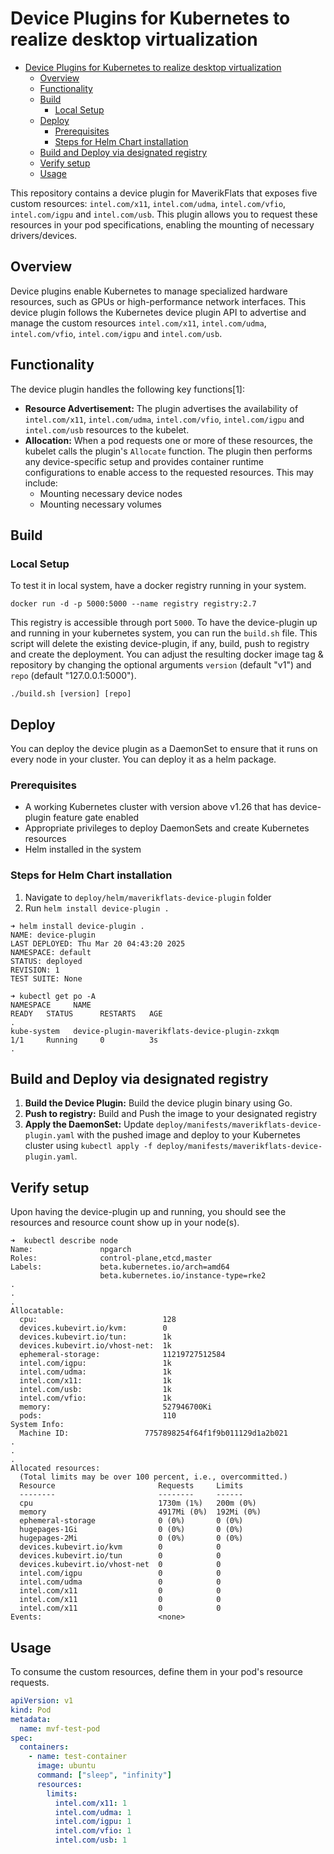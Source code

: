 # Device Plugins for Kubernetes to realize desktop virtualization

- [Device Plugins for Kubernetes to realize desktop virtualization](#device-plugins-for-kubernetes-to-realize-desktop-virtualization)
  - [Overview](#overview)
  - [Functionality](#functionality)
  - [Build](#build)
    - [Local Setup](#local-setup)
  - [Deploy](#deploy)
    - [Prerequisites](#prerequisites)
    - [Steps for Helm Chart installation](#steps-for-helm-chart-installation)
  - [Build and Deploy via designated registry](#build-and-deploy-via-designated-registry)
  - [Verify setup](#verify-setup)
  - [Usage](#usage)

This repository contains a device plugin for MaverikFlats that exposes five custom resources: `intel.com/x11`, `intel.com/udma`, `intel.com/vfio`, `intel.com/igpu` and `intel.com/usb`. This plugin allows you to request these resources in your pod specifications, enabling the mounting of necessary drivers/devices.

## Overview

Device plugins enable Kubernetes to manage specialized hardware resources, such as GPUs or high-performance network interfaces. This device plugin follows the Kubernetes device plugin API to advertise and manage the custom resources `intel.com/x11`, `intel.com/udma`, `intel.com/vfio`, `intel.com/igpu` and `intel.com/usb`.

## Functionality

The device plugin handles the following key functions[1]:

*   **Resource Advertisement:** The plugin advertises the availability of `intel.com/x11`, `intel.com/udma`, `intel.com/vfio`, `intel.com/igpu` and `intel.com/usb` resources to the kubelet.
*   **Allocation:** When a pod requests one or more of these resources, the kubelet calls the plugin's `Allocate` function.  The plugin then performs any device-specific setup and provides container runtime configurations to enable access to the requested resources. This may include:
    *   Mounting necessary device nodes
    *   Mounting necessary volumes

## Build 
### Local Setup

To test it in local system, have a docker registry running in your system.
```shell
docker run -d -p 5000:5000 --name registry registry:2.7
```
This registry is accessible through port `5000`. To have the device-plugin up and running in your kubernetes system, you can run the `build.sh` file. This script will delete the existing device-plugin, if any, build, push to registry and create the deployment. You can adjust the resulting docker image tag & repository by changing the optional arguments `version` (default "v1") and `repo` (default "127.0.0.1:5000"). 
```shell
./build.sh [version] [repo]
```

## Deploy

You can deploy the device plugin as a DaemonSet to ensure that it runs on every node in your cluster. You can deploy it as a helm package.

### Prerequisites

*   A working Kubernetes cluster with version above v1.26 that has device-plugin feature gate enabled
*   Appropriate privileges to deploy DaemonSets and create Kubernetes resources
* Helm installed in the system

### Steps for Helm Chart installation
1. Navigate to `deploy/helm/maverikflats-device-plugin` folder
2. Run `helm install device-plugin .`
```shell
➜ helm install device-plugin .
NAME: device-plugin
LAST DEPLOYED: Thu Mar 20 04:43:20 2025
NAMESPACE: default
STATUS: deployed
REVISION: 1
TEST SUITE: None

➜ kubectl get po -A
NAMESPACE     NAME                                                    READY   STATUS      RESTARTS   AGE
.
kube-system   device-plugin-maverikflats-device-plugin-zxkqm          1/1     Running     0          3s
.
```

## Build and Deploy via designated registry

1.  **Build the Device Plugin:** Build the device plugin binary using Go.
2.  **Push to registry:** Build and Push the image to your designated registry
3.  **Apply the DaemonSet:** Update `deploy/manifests/maverikflats-device-plugin.yaml` with the pushed image and deploy to your Kubernetes cluster using `kubectl apply -f deploy/manifests/maverikflats-device-plugin.yaml`.

## Verify setup

Upon having the device-plugin up and running, you should see the resources and resource count show up in your node(s). 
```shell
➜  kubectl describe node
Name:               npgarch
Roles:              control-plane,etcd,master
Labels:             beta.kubernetes.io/arch=amd64
                    beta.kubernetes.io/instance-type=rke2
.
.
.
Allocatable:
  cpu:                            128
  devices.kubevirt.io/kvm:        0
  devices.kubevirt.io/tun:        1k
  devices.kubevirt.io/vhost-net:  1k
  ephemeral-storage:              11219727512584
  intel.com/igpu:                 1k
  intel.com/udma:                 1k
  intel.com/x11:                  1k
  intel.com/usb:                  1k
  intel.com/vfio:                 1k
  memory:                         527946700Ki
  pods:                           110
System Info:
  Machine ID:                 7757898254f64f1f9b011129d1a2b021
.
.
.
Allocated resources:
  (Total limits may be over 100 percent, i.e., overcommitted.)
  Resource                       Requests     Limits
  --------                       --------     ------
  cpu                            1730m (1%)   200m (0%)
  memory                         4917Mi (0%)  192Mi (0%)
  ephemeral-storage              0 (0%)       0 (0%)
  hugepages-1Gi                  0 (0%)       0 (0%)
  hugepages-2Mi                  0 (0%)       0 (0%)
  devices.kubevirt.io/kvm        0            0
  devices.kubevirt.io/tun        0            0
  devices.kubevirt.io/vhost-net  0            0
  intel.com/igpu                 0            0
  intel.com/udma                 0            0
  intel.com/x11                  0            0
  intel.com/x11                  0            0
  intel.com/x11                  0            0
Events:                          <none>
```

## Usage

To consume the custom resources, define them in your pod's resource requests.

```yaml
apiVersion: v1
kind: Pod
metadata:
  name: mvf-test-pod
spec:
  containers:
    - name: test-container
      image: ubuntu
      command: ["sleep", "infinity"]
      resources:
        limits:
          intel.com/x11: 1
          intel.com/udma: 1
          intel.com/igpu: 1
          intel.com/vfio: 1
          intel.com/usb: 1
```
